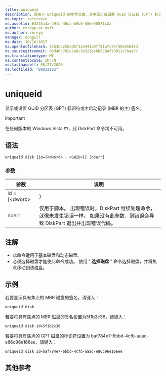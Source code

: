 ```yaml
---
title: uniqueid
description: 适用于 uniqueid 的参考文章，其中显示或设置 GUID 分区表 (GPT) 标识符或主启动记录 (MBR) 签名与具有焦点的磁盘相同。
ms.topic: reference
ms.assetid: 64235a4a-b91c-46da-b9b0-68ee90571c2a
author: coreyp-at-msft
ms.author: coreyp
manager: dongill
ms.date: 10/16/2017
ms.openlocfilehash: 42b3bcc50ad5f13a941a0ff81a7c74f40b45b48d
ms.sourcegitcommit: 96d46c702e7a9c3a321bbbb5284f73911c7baa3c
ms.translationtype: MT
ms.contentlocale: zh-CN
ms.lasthandoff: 08/27/2020
ms.locfileid: "89032192"
---
```

# <a name="uniqueid"></a>uniqueid

显示或设置 GUID 分区表 (GPT) 标识符或主启动记录 (MBR 的主) 签名。

> [!IMPORTANT]
> 在任何版本的 Windows Vista 中，此 DiskPart 命令均不可用。

## <a name="syntax"></a>语法

```
uniqueid disk [id={<dword> | <GUID>}] [noerr]
```

### <a name="parameters"></a>参数

|  参数   |                                                                                             说明                                                                                              |
|--------------|------------------------------------------------------------------------------------------------------------------------------------------------------------------------------------------------------|
| id = {\<dword> |                                                                                               <GUID>}                                                                                                |
|    noerr     | 仅用于脚本。 出现错误时，DiskPart 继续处理命令，就像未发生错误一样。 如果没有此参数，则错误会导致 DiskPart 退出并出现错误代码。 |

## <a name="remarks"></a>注解

-   此命令适用于基本磁盘和动态磁盘。
-   必须选择磁盘才能使此命令成功。 使用 " **选择磁盘** " 命令选择磁盘，并将焦点移动到该磁盘。

## <a name="examples"></a>示例

若要显示具有焦点的 MBR 磁盘的签名，请键入：
```
uniqueid disk
```
若要将具有焦点的 MBR 磁盘的签名设置为5f1b2c36，请键入：
```
uniqueid disk id=5f1b2c36
```
若要将具有焦点的 GPT 磁盘的标识符设置为 baf784e7-6bbd-4cfb-aaac-e86c96e166ee，请键入：
```
uniqueid disk id=baf784e7-6bbd-4cfb-aaac-e86c96e166ee
```

## <a name="additional-references"></a>其他参考

